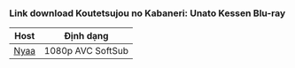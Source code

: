 ### **Link download Koutetsujou no Kabaneri: Unato Kessen Blu-ray**

| Host          | Định dạng          |
| ------------- |:------------------:|
| [Nyaa](https://nyaa.si/view/2011168)     | 1080p AVC SoftSub |
